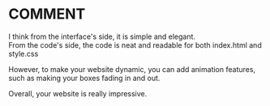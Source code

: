# COMMENT 

I think from the interface's side, it is simple and elegant. </br>
From the code's side, the code is neat and readable for both index.html and style.css

However, to make your website dynamic, you can add animation features, such as making your boxes fading in and out.

Overall, your website is really impressive.
